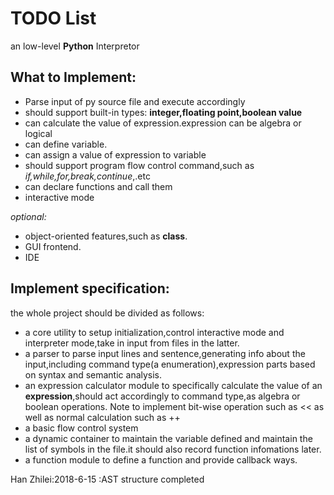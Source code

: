 # TODO List

an low-level **Python** Interpretor

## What to Implement:

- Parse input of py source file and execute accordingly
- should support built-in types: **integer,floating point,boolean value**
- can calculate the value of expression.expression can be algebra or logical
- can define variable.
- can assign a value of expression to variable
- should support program flow control command,such as *if,while,for,break,continue*,.etc
- can declare functions and call them
- interactive mode

*optional:*

- object-oriented features,such as **class**.
- GUI frontend.
- IDE

## Implement specification:

the whole project should be divided as follows:

- a core utility to setup initialization,control interactive mode and interpreter mode,take in input from files in the latter.
- a parser to parse input lines and sentence,generating info about the input,including command type(a enumeration),expression parts based on syntax and semantic analysis.
- an expression calculator module to specifically calculate the value of an **expression**,should act accordingly to command type,as algebra or boolean operations. Note to implement bit-wise operation such as << as well as normal calculation such as ++
- a basic flow control system
- a dynamic container to maintain the variable defined and maintain the list of symbols in the file.it should also record function infomations later.
- a function module to define a function and provide callback ways.


Han Zhilei:2018-6-15 :AST structure completed
